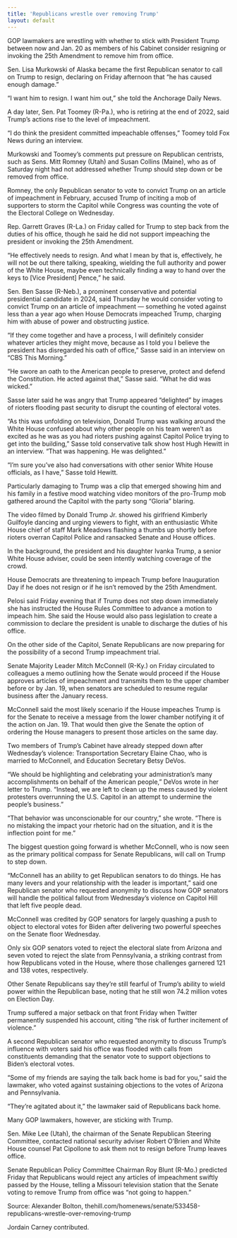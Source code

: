 ```yaml
---
title: 'Republicans wrestle over removing Trump'
layout: default
---
```


GOP lawmakers are wrestling with whether to stick with President Trump between now and Jan. 20 as members of his Cabinet consider resigning or invoking the 25th Amendment to remove him from office.

Sen. Lisa Murkowski of Alaska became the first Republican senator to call on Trump to resign, declaring on Friday afternoon that “he has caused enough damage.”

“I want him to resign. I want him out,” she told the Anchorage Daily News.

A day later, Sen. Pat Toomey (R-Pa.), who is retiring at the end of 2022, said Trump’s actions rise to the level of impeachment.

“I do think the president committed impeachable offenses,” Toomey told Fox News during an interview.

Murkowski and Toomey’s comments put pressure on Republican centrists, such as Sens. Mitt Romney (Utah) and Susan Collins (Maine), who as of Saturday night had not addressed whether Trump should step down or be removed from office.

Romney, the only Republican senator to vote to convict Trump on an article of impeachment in February, accused Trump of inciting a mob of supporters to storm the Capitol while Congress was counting the vote of the Electoral College on Wednesday.

Rep. Garrett Graves (R-La.) on Friday called for Trump to step back from the duties of his office, though he said he did not support impeaching the president or invoking the 25th Amendment.

“He effectively needs to resign. And what I mean by that is, effectively, he will not be out there talking, speaking, wielding the full authority and power of the White House, maybe even technically finding a way to hand over the keys to [Vice President] Pence,” he said.

Sen. Ben Sasse (R-Neb.), a prominent conservative and potential presidential candidate in 2024, said Thursday he would consider voting to convict Trump on an article of impeachment — something he voted against less than a year ago when House Democrats impeached Trump, charging him with abuse of power and obstructing justice.

“If they come together and have a process, I will definitely consider whatever articles they might move, because as I told you I believe the president has disregarded his oath of office,” Sasse said in an interview on “CBS This Morning.”

“He swore an oath to the American people to preserve, protect and defend the Constitution. He acted against that,” Sasse said. “What he did was wicked.”

Sasse later said he was angry that Trump appeared “delighted” by images of rioters flooding past security to disrupt the counting of electoral votes.

“As this was unfolding on television, Donald Trump was walking around the White House confused about why other people on his team weren’t as excited as he was as you had rioters pushing against Capitol Police trying to get into the building,” Sasse told conservative talk show host Hugh Hewitt in an interview. “That was happening. He was delighted.”

“I’m sure you’ve also had conversations with other senior White House officials, as I have,” Sasse told Hewitt.

Particularly damaging to Trump was a clip that emerged showing him and his family in a festive mood watching video monitors of the pro-Trump mob gathered around the Capitol with the party song “Gloria” blaring.

The video filmed by Donald Trump Jr. showed his girlfriend Kimberly Guilfoyle dancing and urging viewers to fight, with an enthusiastic White House chief of staff Mark Meadows flashing a thumbs up shortly before rioters overran Capitol Police and ransacked Senate and House offices.

In the background, the president and his daughter Ivanka Trump, a senior White House adviser, could be seen intently watching coverage of the crowd.

House Democrats are threatening to impeach Trump before Inauguration Day if he does not resign or if he isn’t removed by the 25th Amendment.

Pelosi said Friday evening that if Trump does not step down immediately she has instructed the House Rules Committee to advance a motion to impeach him. She said the House would also pass legislation to create a commission to declare the president is unable to discharge the duties of his office.

On the other side of the Capitol, Senate Republicans are now preparing for the possibility of a second Trump impeachment trial.

Senate Majority Leader Mitch McConnell (R-Ky.) on Friday circulated to colleagues a memo outlining how the Senate would proceed if the House approves articles of impeachment and transmits them to the upper chamber before or by Jan. 19, when senators are scheduled to resume regular business after the January recess.

McConnell said the most likely scenario if the House impeaches Trump is for the Senate to receive a message from the lower chamber notifying it of the action on Jan. 19. That would then give the Senate the option of ordering the House managers to present those articles on the same day.

Two members of Trump’s Cabinet have already stepped down after Wednesday’s violence: Transportation Secretary Elaine Chao, who is married to McConnell, and Education Secretary Betsy DeVos.

“We should be highlighting and celebrating your administration’s many accomplishments on behalf of the American people,” DeVos wrote in her letter to Trump. “Instead, we are left to clean up the mess caused by violent protesters overrunning the U.S. Capitol in an attempt to undermine the people’s business.”

“That behavior was unconscionable for our country,” she wrote. “There is no mistaking the impact your rhetoric had on the situation, and it is the inflection point for me.”

The biggest question going forward is whether McConnell, who is now seen as the primary political compass for Senate Republicans, will call on Trump to step down.

“McConnell has an ability to get Republican senators to do things. He has many levers and your relationship with the leader is important,” said one Republican senator who requested anonymity to discuss how GOP senators will handle the political fallout from Wednesday’s violence on Capitol Hill that left five people dead.

McConnell was credited by GOP senators for largely quashing a push to object to electoral votes for Biden after delivering two powerful speeches on the Senate floor Wednesday.

Only six GOP senators voted to reject the electoral slate from Arizona and seven voted to reject the slate from Pennsylvania, a striking contrast from how Republicans voted in the House, where those challenges garnered 121 and 138 votes, respectively.

Other Senate Republicans say they’re still fearful of Trump’s ability to wield power within the Republican base, noting that he still won 74.2 million votes on Election Day.

Trump suffered a major setback on that front Friday when Twitter permanently suspended his account, citing “the risk of further incitement of violence.”

A second Republican senator who requested anonymity to discuss Trump’s influence with voters said his office was flooded with calls from constituents demanding that the senator vote to support objections to Biden’s electoral votes.

“Some of my friends are saying the talk back home is bad for you,” said the lawmaker, who voted against sustaining objections to the votes of Arizona and Pennsylvania.

“They’re agitated about it,” the lawmaker said of Republicans back home.

Many GOP lawmakers, however, are sticking with Trump.

Sen. Mike Lee (Utah), the chairman of the Senate Republican Steering Committee, contacted national security adviser Robert O’Brien and White House counsel Pat Cipollone to ask them not to resign before Trump leaves office.

Senate Republican Policy Committee Chairman Roy Blunt (R-Mo.) predicted Friday that Republicans would reject any articles of impeachment swiftly passed by the House, telling a Missouri television station that the Senate voting to remove Trump from office was “not going to happen.”

Source: Alexander Bolton, thehill.com/homenews/senate/533458-republicans-wrestle-over-removing-trump

Jordain Carney contributed.